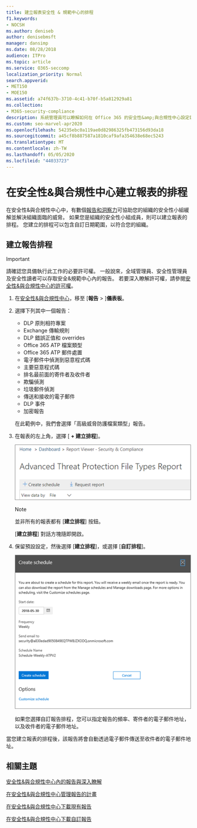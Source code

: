 ```yaml
---
title: 建立報表安全性 & 規範中心的排程
f1.keywords:
- NOCSH
ms.author: deniseb
author: denisebmsft
manager: dansimp
ms.date: 08/28/2018
audience: ITPro
ms.topic: article
ms.service: O365-seccomp
localization_priority: Normal
search.appverid:
- MET150
- MOE150
ms.assetid: a74f637b-3710-4c41-b70f-b5a812929a81
ms.collection:
- M365-security-compliance
description: 系統管理員可以瞭解如何在 Office 365 的安全性&amp;與合規性中心設定報表排程。
ms.custom: seo-marvel-apr2020
ms.openlocfilehash: 54235ebc0a119ae0d82986325fb473156d93da18
ms.sourcegitcommit: a45cf8b887587a1810caf9afa354638e68ec5243
ms.translationtype: MT
ms.contentlocale: zh-TW
ms.lasthandoff: 05/05/2020
ms.locfileid: "44033723"
---
```

# <a name="create-a-schedule-for-a-report-in-the-security-amp-compliance-center"></a>在安全性&amp;與合規性中心建立報表的排程

在安全性&amp;與合規性中心中，有數個[報告和洞察力](reports-and-insights-in-security-and-compliance.md)可協助您的組織的安全性小組緩解並解決組織面臨的威脅。 如果您是組織的安全性小組成員，則可以建立報表的排程。 您建立的排程可以包含自訂日期範圍，以符合您的組織。 
  
## <a name="create-a-schedule-for-a-report"></a>建立報告排程

> [!IMPORTANT]
> 請確認您具備執行此工作的必要許可權。 一般說來，全域管理員、安全性管理員及安全性讀者可以存取安全&amp;規範中心內的報告。 若要深入瞭解許可權，請參閱[安全性&amp;與合規性中心的許可權](permissions-in-the-security-and-compliance-center.md)。
  
1. 在[安全性&amp;與合規性中心](https://protection.office.com)，移至 [**報告** \> ]**儀表板**。
    
2. 選擇下列其中一個報告： 

    - DLP 原則相符專案
    - Exchange 傳輸規則
    - DLP 錯誤正值和 overrides
    - Office 365 ATP 檔案類型
    - Office 365 ATP 郵件處置
    - 電子郵件中偵測到惡意程式碼
    - 主要惡意程式碼
    - 排名最前面的寄件者及收件者
    - 欺騙偵測
    - 垃圾郵件偵測
    - 傳送和接收的電子郵件
    - DLP 事件
    - 加密報告

    在此範例中，我們會選擇「高級威脅防護檔案類型」報告。
    
3. 在報表的左上角，選擇 [ **+ 建立排程**]。 
    
    ![建立排程](../../media/atpfiletypes-createschedule.png)

    > [!NOTE]
    > 並非所有的報表都有 [**建立排程**] 按鈕。
  
    [**建立排程**] 對話方塊隨即開啟。 
    
4. 保留預設設定，然後選擇 [**建立排程**]，或選擇 [**自訂排程**]。
    
    ![您可以使用預設設定或自訂報告排程](../../media/04fac327-8f73-4711-8319-58c11880fd96.png)
  
    如果您選擇自訂報告排程，您可以指定報告的頻率、寄件者的電子郵件地址，以及收件者的電子郵件地址。 
    
當您建立報表的排程後，該報告將會自動透過電子郵件傳送至收件者的電子郵件地址。 
  
## <a name="related-topics"></a>相關主題

[安全性&amp;與合規性中心內的報告與深入瞭解](reports-and-insights-in-security-and-compliance.md)
  
[在安全性&amp;與合規性中心管理報告的計畫](manage-schedules-for-multiple-reports.md)
  
[在安全性&amp;與合規性中心下載現有報告](download-existing-reports.md)
  
[在安全性&amp;與合規性中心下載自訂報告](set-up-and-download-a-custom-report.md)
  

